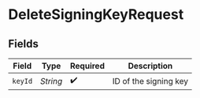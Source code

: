 # DeleteSigningKeyRequest


## Fields

| Field                 | Type                  | Required              | Description           |
| --------------------- | --------------------- | --------------------- | --------------------- |
| `keyId`               | *String*              | :heavy_check_mark:    | ID of the signing key |